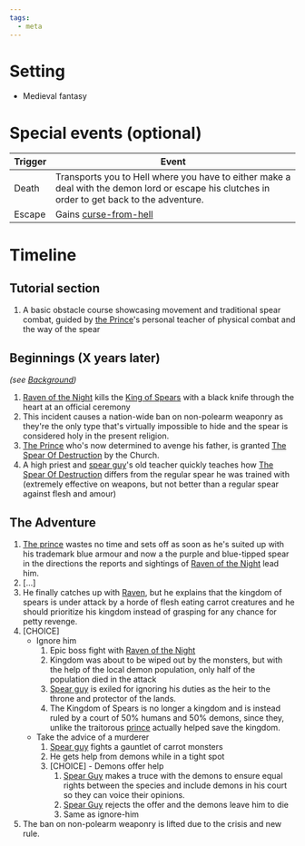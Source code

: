 ```yaml
---
tags:
  - meta
---
```


# Setting

- Medieval fantasy 

# Special events (optional)

| Trigger | Event                                                                                                                                         |
| ------- | --------------------------------------------------------------------------------------------------------------------------------------------- |
| Death   | Transports you to Hell where you have to either make a deal with the demon lord or escape his clutches in order to get back to the adventure. |
| Escape  | Gains [curse-from-hell](attributes/curses/curse-from-hell.md)                                                                             |


# Timeline 

## Tutorial section 

1. A basic obstacle course showcasing movement and traditional spear combat, guided by [the Prince](chars/spear-guy.md)'s personal teacher of physical combat and the way of the spear

## Beginnings (X years later)

*(see [Background](Background.md))* 

1. [Raven of the Night](chars/raven-of-the-night.md) kills the [King of Spears](chars/King-of-Spears) with a black knife through the heart at an official ceremony
3. This incident causes a nation-wide ban on non-polearm weaponry as they're the only type that's virtually impossible to hide and the spear is considered holy in the present religion.
4. [The Prince](chars/spear-guy) who's now determined to avenge his father, is granted [The Spear Of Destruction](<items/The Spear Of Destruction.md>) by the Church.
5. A high priest and [spear guy](<chars/Spear guy.md>)'s old teacher quickly teaches how [The Spear Of Destruction](items/the-spear-of-destruction.md) differs from the regular spear he was trained with (extremely effective on weapons, but not better than a regular spear against flesh and amour) 

## The Adventure

1. [The prince](spear-guy.md) wastes no time and sets off as soon as he's suited up with his trademark blue armour and now a the purple and blue-tipped spear in the directions the reports and sightings of [Raven of the Night](chars/raven-of-the-night.md) lead him. 
2. [...]
3. He finally catches up with [Raven](chars/raven-of-the-night.md), but he explains that the kingdom of spears is under attack by a horde of flesh eating carrot creatures and he should prioritize his kingdom instead of grasping for any chance for petty revenge.
4. [CHOICE]
	- Ignore him 
		1. Epic boss fight with [Raven of the Night](chars/raven-of-the-night.md)
		2. Kingdom was about to be wiped out by the monsters, but with the help of the local demon population, only half of the population died in the attack
		3. [Spear guy](chars/spear-guy.md) is exiled for ignoring his duties as the heir to the throne and protector of the lands.
		4. The Kingdom of Spears is no longer a kingdom and is instead ruled by a court of 50% humans and 50% demons, since they, unlike the traitorous [prince](chars/spear-guy.md) actually helped save the kingdom.
	- Take the advice of a murderer
		1. [Spear guy](chars/spear-guy.md) fights a gauntlet of carrot monsters
		2. He gets help from demons while in a tight spot
		3. [CHOICE] - Demons offer help
			1. [Spear Guy](chars/spear-guy.md) makes a truce with the demons to ensure equal rights between the species and include demons in his court so they can voice their opinions. 
			2. [Spear Guy](chars/spear-guy.md) rejects the offer and the demons leave him to die 
			3. Same as ignore-him
5. The ban on non-polearm weaponry is lifted due to the crisis and new rule. 

